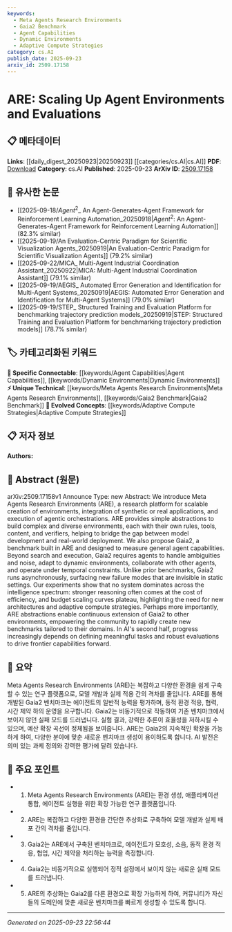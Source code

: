 ```yaml
---
keywords:
  - Meta Agents Research Environments
  - Gaia2 Benchmark
  - Agent Capabilities
  - Dynamic Environments
  - Adaptive Compute Strategies
category: cs.AI
publish_date: 2025-09-23
arxiv_id: 2509.17158
---
```


<!-- KEYWORD_LINKING_METADATA:
{
  "processed_timestamp": "2025-09-23T22:56:44.230512",
  "vocabulary_version": "1.0",
  "selected_keywords": [
    "Meta Agents Research Environments",
    "Gaia2 Benchmark",
    "Agent Capabilities",
    "Dynamic Environments",
    "Adaptive Compute Strategies"
  ],
  "rejected_keywords": [],
  "similarity_scores": {
    "Meta Agents Research Environments": 0.8,
    "Gaia2 Benchmark": 0.78,
    "Agent Capabilities": 0.75,
    "Dynamic Environments": 0.72,
    "Adaptive Compute Strategies": 0.77
  },
  "extraction_method": "AI_prompt_based",
  "budget_applied": true,
  "candidates_json": {
    "candidates": [
      {
        "surface": "Meta Agents Research Environments",
        "canonical": "Meta Agents Research Environments",
        "aliases": [
          "ARE"
        ],
        "category": "unique_technical",
        "rationale": "Introduces a novel platform for scalable agent environment creation, crucial for linking new research directions.",
        "novelty_score": 0.85,
        "connectivity_score": 0.65,
        "specificity_score": 0.9,
        "link_intent_score": 0.8
      },
      {
        "surface": "Gaia2",
        "canonical": "Gaia2 Benchmark",
        "aliases": [],
        "category": "unique_technical",
        "rationale": "A new benchmark that extends existing evaluation methods, facilitating connections to agent performance studies.",
        "novelty_score": 0.8,
        "connectivity_score": 0.7,
        "specificity_score": 0.85,
        "link_intent_score": 0.78
      },
      {
        "surface": "agent capabilities",
        "canonical": "Agent Capabilities",
        "aliases": [
          "agentic capabilities"
        ],
        "category": "specific_connectable",
        "rationale": "Focuses on the evolving abilities of agents, linking to studies on agent performance and adaptability.",
        "novelty_score": 0.6,
        "connectivity_score": 0.85,
        "specificity_score": 0.7,
        "link_intent_score": 0.75
      },
      {
        "surface": "dynamic environments",
        "canonical": "Dynamic Environments",
        "aliases": [
          "changing environments"
        ],
        "category": "specific_connectable",
        "rationale": "Key for linking research on agent adaptability and real-world application challenges.",
        "novelty_score": 0.55,
        "connectivity_score": 0.8,
        "specificity_score": 0.65,
        "link_intent_score": 0.72
      },
      {
        "surface": "adaptive compute strategies",
        "canonical": "Adaptive Compute Strategies",
        "aliases": [
          "adaptive computing"
        ],
        "category": "evolved_concepts",
        "rationale": "Highlights the need for new computational approaches, linking to research on efficiency and resource management.",
        "novelty_score": 0.7,
        "connectivity_score": 0.75,
        "specificity_score": 0.8,
        "link_intent_score": 0.77
      }
    ],
    "ban_list_suggestions": [
      "execution",
      "experiments",
      "performance"
    ]
  },
  "decisions": [
    {
      "candidate_surface": "Meta Agents Research Environments",
      "resolved_canonical": "Meta Agents Research Environments",
      "decision": "linked",
      "scores": {
        "novelty": 0.85,
        "connectivity": 0.65,
        "specificity": 0.9,
        "link_intent": 0.8
      }
    },
    {
      "candidate_surface": "Gaia2",
      "resolved_canonical": "Gaia2 Benchmark",
      "decision": "linked",
      "scores": {
        "novelty": 0.8,
        "connectivity": 0.7,
        "specificity": 0.85,
        "link_intent": 0.78
      }
    },
    {
      "candidate_surface": "agent capabilities",
      "resolved_canonical": "Agent Capabilities",
      "decision": "linked",
      "scores": {
        "novelty": 0.6,
        "connectivity": 0.85,
        "specificity": 0.7,
        "link_intent": 0.75
      }
    },
    {
      "candidate_surface": "dynamic environments",
      "resolved_canonical": "Dynamic Environments",
      "decision": "linked",
      "scores": {
        "novelty": 0.55,
        "connectivity": 0.8,
        "specificity": 0.65,
        "link_intent": 0.72
      }
    },
    {
      "candidate_surface": "adaptive compute strategies",
      "resolved_canonical": "Adaptive Compute Strategies",
      "decision": "linked",
      "scores": {
        "novelty": 0.7,
        "connectivity": 0.75,
        "specificity": 0.8,
        "link_intent": 0.77
      }
    }
  ]
}
-->

# ARE: Scaling Up Agent Environments and Evaluations

## 📋 메타데이터

**Links**: [[daily_digest_20250923|20250923]] [[categories/cs.AI|cs.AI]]
**PDF**: [Download](https://arxiv.org/pdf/2509.17158.pdf)
**Category**: cs.AI
**Published**: 2025-09-23
**ArXiv ID**: [2509.17158](https://arxiv.org/abs/2509.17158)

## 🔗 유사한 논문
- [[2025-09-18/$Agent^2$_ An Agent-Generates-Agent Framework for Reinforcement Learning Automation_20250918|$Agent^2$: An Agent-Generates-Agent Framework for Reinforcement Learning Automation]] (82.3% similar)
- [[2025-09-19/An Evaluation-Centric Paradigm for Scientific Visualization Agents_20250919|An Evaluation-Centric Paradigm for Scientific Visualization Agents]] (79.2% similar)
- [[2025-09-22/MICA_ Multi-Agent Industrial Coordination Assistant_20250922|MICA: Multi-Agent Industrial Coordination Assistant]] (79.1% similar)
- [[2025-09-19/AEGIS_ Automated Error Generation and Identification for Multi-Agent Systems_20250919|AEGIS: Automated Error Generation and Identification for Multi-Agent Systems]] (79.0% similar)
- [[2025-09-19/STEP_ Structured Training and Evaluation Platform for benchmarking trajectory prediction models_20250919|STEP: Structured Training and Evaluation Platform for benchmarking trajectory prediction models]] (78.7% similar)

## 🏷️ 카테고리화된 키워드
**🔗 Specific Connectable**: [[keywords/Agent Capabilities|Agent Capabilities]], [[keywords/Dynamic Environments|Dynamic Environments]]
**⚡ Unique Technical**: [[keywords/Meta Agents Research Environments|Meta Agents Research Environments]], [[keywords/Gaia2 Benchmark|Gaia2 Benchmark]]
**🚀 Evolved Concepts**: [[keywords/Adaptive Compute Strategies|Adaptive Compute Strategies]]

## 📋 저자 정보

**Authors:** 

## 📄 Abstract (원문)

arXiv:2509.17158v1 Announce Type: new 
Abstract: We introduce Meta Agents Research Environments (ARE), a research platform for scalable creation of environments, integration of synthetic or real applications, and execution of agentic orchestrations. ARE provides simple abstractions to build complex and diverse environments, each with their own rules, tools, content, and verifiers, helping to bridge the gap between model development and real-world deployment. We also propose Gaia2, a benchmark built in ARE and designed to measure general agent capabilities. Beyond search and execution, Gaia2 requires agents to handle ambiguities and noise, adapt to dynamic environments, collaborate with other agents, and operate under temporal constraints. Unlike prior benchmarks, Gaia2 runs asynchronously, surfacing new failure modes that are invisible in static settings. Our experiments show that no system dominates across the intelligence spectrum: stronger reasoning often comes at the cost of efficiency, and budget scaling curves plateau, highlighting the need for new architectures and adaptive compute strategies. Perhaps more importantly, ARE abstractions enable continuous extension of Gaia2 to other environments, empowering the community to rapidly create new benchmarks tailored to their domains. In AI's second half, progress increasingly depends on defining meaningful tasks and robust evaluations to drive frontier capabilities forward.

## 📝 요약

Meta Agents Research Environments (ARE)는 복잡하고 다양한 환경을 쉽게 구축할 수 있는 연구 플랫폼으로, 모델 개발과 실제 적용 간의 격차를 줄입니다. ARE를 통해 개발된 Gaia2 벤치마크는 에이전트의 일반적 능력을 평가하며, 동적 환경 적응, 협력, 시간 제약 하의 운영을 요구합니다. Gaia2는 비동기적으로 작동하여 기존 벤치마크에서 보이지 않던 실패 모드를 드러냅니다. 실험 결과, 강력한 추론이 효율성을 저하시킬 수 있으며, 예산 확장 곡선이 정체됨을 보여줍니다. ARE는 Gaia2의 지속적인 확장을 가능하게 하여, 다양한 분야에 맞춘 새로운 벤치마크 생성이 용이하도록 합니다. AI 발전은 의미 있는 과제 정의와 강력한 평가에 달려 있습니다.

## 🎯 주요 포인트

- 1. Meta Agents Research Environments (ARE)는 환경 생성, 애플리케이션 통합, 에이전트 실행을 위한 확장 가능한 연구 플랫폼입니다.
- 2. ARE는 복잡하고 다양한 환경을 간단한 추상화로 구축하여 모델 개발과 실제 배포 간의 격차를 줄입니다.
- 3. Gaia2는 ARE에서 구축된 벤치마크로, 에이전트가 모호성, 소음, 동적 환경 적응, 협업, 시간 제약을 처리하는 능력을 측정합니다.
- 4. Gaia2는 비동기적으로 실행되어 정적 설정에서 보이지 않는 새로운 실패 모드를 드러냅니다.
- 5. ARE의 추상화는 Gaia2를 다른 환경으로 확장 가능하게 하여, 커뮤니티가 자신들의 도메인에 맞춘 새로운 벤치마크를 빠르게 생성할 수 있도록 합니다.


---

*Generated on 2025-09-23 22:56:44*